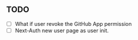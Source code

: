 ## TODO
- [ ] What if user revoke the GitHub App permission
- [ ] Next-Auth new user page as user init.